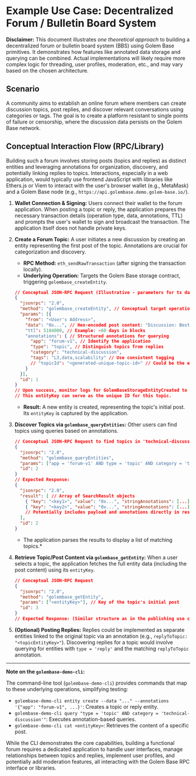 # Example Use Case: Decentralized Forum / Bulletin Board System

**Disclaimer:** This document illustrates *one theoretical approach* to building a decentralized forum or bulletin board system (BBS) using Golem Base primitives. It demonstrates how features like annotated data storage and querying can be combined. Actual implementations will likely require more complex logic for threading, user profiles, moderation, etc., and may vary based on the chosen architecture.

## Scenario

A community aims to establish an online forum where members can create discussion topics, post replies, and discover relevant conversations using categories or tags. The goal is to create a platform resistant to single points of failure or censorship, where the discussion data persists on the Golem Base network.

## Conceptual Interaction Flow (RPC/Library)

Building such a forum involves storing posts (topics and replies) as distinct entities and leveraging annotations for organization, discovery, and potentially linking replies to topics. Interactions, especially in a web application, would typically use frontend JavaScript with libraries like Ethers.js or Viem to interact with the user's browser wallet (e.g., MetaMask) and a Golem Base node (e.g., `https://api.golembase.demo.golem-base.io/`).

1.  **Wallet Connection & Signing:** Users connect their wallet to the forum application. When posting a topic or reply, the application prepares the necessary transaction details (operation type, data, annotations, TTL) and prompts the user's wallet to sign and broadcast the transaction. The application itself does not handle private keys.

2.  **Create a Forum Topic:** A user initiates a new discussion by creating an entity representing the first post of the topic. Annotations are crucial for categorization and discovery.

    *   **RPC Method:** `eth_sendRawTransaction` (after signing the transaction locally).
    *   **Underlying Operation:** Targets the Golem Base storage contract, triggering `golembase_createEntity`.

    ```json
    // Conceptual JSON-RPC Request (Illustrative - parameters for tx data)
    {
      "jsonrpc": "2.0",
      "method": "golembase_createEntity", // Conceptual target operation
      "params": [{
        "from": "<User's Address>",
        "data": "0x...", // Hex-encoded post content: "Discussion: Best use cases for L3 DB Chains?"
        "ttl": 5184000, // Example: ~60 days in blocks
        "annotations": { // Structured annotations for querying
          "app": "forum-v1", // Identify the application
          "type": "topic", // Distinguish topics from replies
          "category": "technical-discussion",
          "tags": "L3,data,scalability" // Use consistent tagging
          // "topicId": "<generated-unique-topic-id>" // Could be the entityKey itself or another identifier
        }
      }],
      "id": 1
    }
    // Upon success, monitor logs for GolemBaseStorageEntityCreated to get the entityKey.
    // This entityKey can serve as the unique ID for this topic.
    ```
    *   **Result:** A new entity is created, representing the topic's initial post. Its `entityKey` is captured by the application.

3.  **Discover Topics via `golembase_queryEntities`:** Other users can find topics using queries based on annotations.

    ```json
    // Conceptual JSON-RPC Request to find topics in 'technical-discussion'
    {
      "jsonrpc": "2.0",
      "method": "golembase_queryEntities",
      "params": ["app = 'forum-v1' AND type = 'topic' AND category = 'technical-discussion'"], // Query string
      "id": 2
    }
    // Expected Response:
    {
      "jsonrpc": "2.0",
      "result": [ // Array of SearchResult objects
        { "key": "<key1>", "value": "0x...", "stringAnnotations": [...], "numericAnnotations": [...] },
        { "key": "<key2>", "value": "0x...", "stringAnnotations": [...], "numericAnnotations": [...] }
        // Potentially includes payload and annotations directly in results
      ],
      "id": 2
    }
    ```
    *   The application parses the results to display a list of matching topics.*

4.  **Retrieve Topic/Post Content via `golembase_getEntity`:** When a user selects a topic, the application fetches the full entity data (including the post content) using its `entityKey`.

    ```json
    // Conceptual JSON-RPC Request
    {
      "jsonrpc": "2.0",
      "method": "golembase_getEntity",
      "params": ["<entityKey>"], // Key of the topic's initial post
      "id": 3
    }
    // Expected Response: (Similar structure as in the publishing use case, containing payload, owner, annotations etc.)
    ```

5.  **(Optional) Posting Replies:** Replies could be implemented as separate entities linked to the original topic via an annotation (e.g., `replyToTopic: "<topicEntityKey>"`). Discovering replies for a topic would involve querying for entities with `type = 'reply'` and the matching `replyToTopic` annotation.

---

**Note on the `golembase-demo-cli`:**

The command-line tool (`golembase-demo-cli`) provides commands that map to these underlying operations, simplifying testing:
*   `golembase-demo-cli entity create --data "..." --annotations '{"app": "forum-v1", ...}'`: Creates a topic or reply entity.
*   `golembase-demo-cli query "type = 'topic' AND category = 'technical-discussion'"`: Executes annotation-based queries.
*   `golembase-demo-cli cat <entityKey>`: Retrieves the content of a specific post.

While the CLI demonstrates the core capabilities, building a functional forum requires a dedicated application to handle user interfaces, manage relationships between topics and replies, implement user profiles, and potentially add moderation features, all interacting with the Golem Base RPC interface or libraries.
